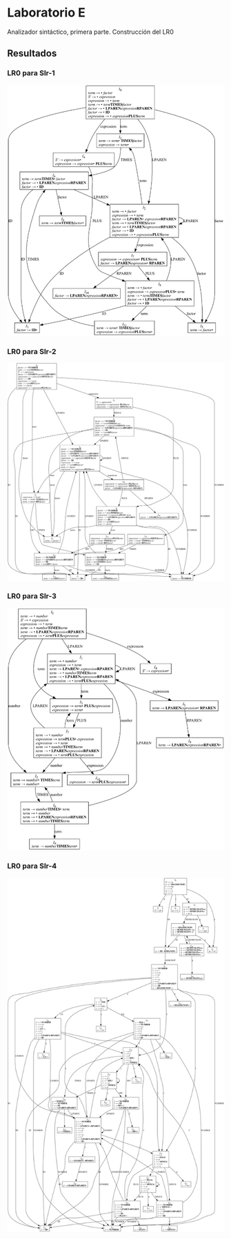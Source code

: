 # Laboratorio E
Analizador sintáctico, primera parte. Construcción del LR0 

## Resultados 

### LR0 para Slr-1
![lr0 para slr-1](./images/slr-1.png)

### LR0 para Slr-2
![lr0 para slr-2](./images/slr-2.png)

### LR0 para Slr-3
![lr0 para slr-3](./images/slr-3.png)

### LR0 para Slr-4
![lr0 para slr-4](./images/slr-4.png)